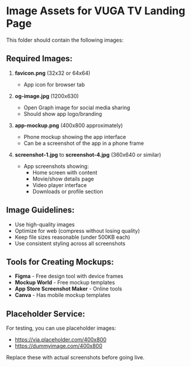 # Image Assets for VUGA TV Landing Page

This folder should contain the following images:

## Required Images:

1. **favicon.png** (32x32 or 64x64)
   - App icon for browser tab

2. **og-image.jpg** (1200x630)
   - Open Graph image for social media sharing
   - Should show app logo/branding

3. **app-mockup.png** (400x800 approximately)
   - Phone mockup showing the app interface
   - Can be a screenshot of the app in a phone frame

4. **screenshot-1.jpg** to **screenshot-4.jpg** (360x640 or similar)
   - App screenshots showing:
     - Home screen with content
     - Movie/show details page
     - Video player interface
     - Downloads or profile section

## Image Guidelines:

- Use high-quality images
- Optimize for web (compress without losing quality)
- Keep file sizes reasonable (under 500KB each)
- Use consistent styling across all screenshots

## Tools for Creating Mockups:

- **Figma** - Free design tool with device frames
- **Mockup World** - Free mockup templates
- **App Store Screenshot Maker** - Online tools
- **Canva** - Has mobile mockup templates

## Placeholder Service:

For testing, you can use placeholder images:
- https://via.placeholder.com/400x800
- https://dummyimage.com/400x800

Replace these with actual screenshots before going live.